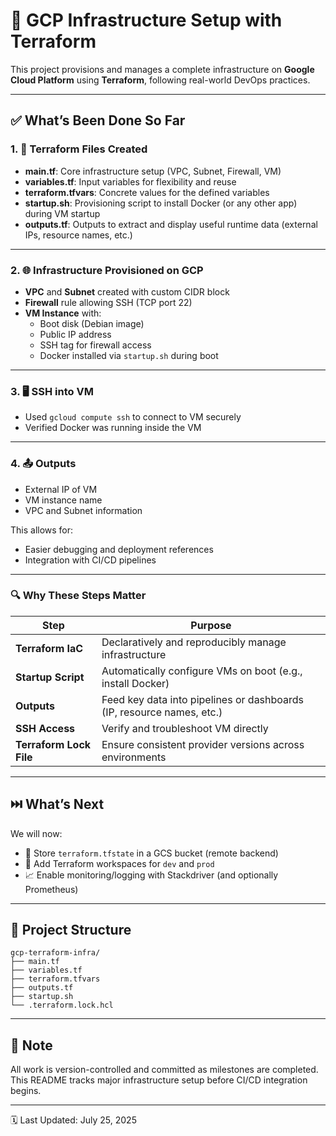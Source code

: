 # 🚀 GCP Infrastructure Setup with Terraform

This project provisions and manages a complete infrastructure on **Google Cloud Platform** using **Terraform**, following real-world DevOps practices.

---

## ✅ What’s Been Done So Far

### 1. 🔧 Terraform Files Created

- **main.tf**: Core infrastructure setup (VPC, Subnet, Firewall, VM)
- **variables.tf**: Input variables for flexibility and reuse
- **terraform.tfvars**: Concrete values for the defined variables
- **startup.sh**: Provisioning script to install Docker (or any other app) during VM startup
- **outputs.tf**: Outputs to extract and display useful runtime data (external IPs, resource names, etc.)

---

### 2. 🌐 Infrastructure Provisioned on GCP

- **VPC** and **Subnet** created with custom CIDR block
- **Firewall** rule allowing SSH (TCP port 22)
- **VM Instance** with:
  - Boot disk (Debian image)
  - Public IP address
  - SSH tag for firewall access
  - Docker installed via `startup.sh` during boot

---

### 3. 🖥️ SSH into VM

- Used `gcloud compute ssh` to connect to VM securely
- Verified Docker was running inside the VM

---

### 4. 📤 Outputs

- External IP of VM
- VM instance name
- VPC and Subnet information

This allows for:

- Easier debugging and deployment references
- Integration with CI/CD pipelines

---

### 🔍 Why These Steps Matter

| Step                    | Purpose                                                               |
| ----------------------- | --------------------------------------------------------------------- |
| **Terraform IaC**       | Declaratively and reproducibly manage infrastructure                  |
| **Startup Script**      | Automatically configure VMs on boot (e.g., install Docker)            |
| **Outputs**             | Feed key data into pipelines or dashboards (IP, resource names, etc.) |
| **SSH Access**          | Verify and troubleshoot VM directly                                   |
| **Terraform Lock File** | Ensure consistent provider versions across environments               |

---

## ⏭️ What’s Next

We will now:

- 🔐 Store `terraform.tfstate` in a GCS bucket (remote backend)
- 🧱 Add Terraform workspaces for `dev` and `prod`
- 📈 Enable monitoring/logging with Stackdriver (and optionally Prometheus)

---

## 📁 Project Structure

```plaintext
gcp-terraform-infra/
├── main.tf
├── variables.tf
├── terraform.tfvars
├── outputs.tf
├── startup.sh
└── .terraform.lock.hcl
```

---

## 📌 Note

All work is version-controlled and committed as milestones are completed. This README tracks major infrastructure setup before CI/CD integration begins.

---

🗓️ Last Updated: July 25, 2025
